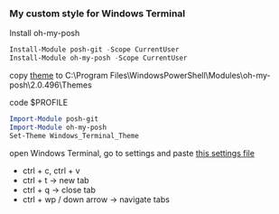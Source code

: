 ### My custom style for Windows Terminal

Install oh-my-posh
```powershell
Install-Module posh-git -Scope CurrentUser
Install-Module oh-my-posh -Scope CurrentUser
```

copy [theme](https://github.com/nowakowsky/cheatsheets/blob/main/Windows_Terminal_Theme.psm1) to C:\Program Files\WindowsPowerShell\Modules\oh-my-posh\2.0.496\Themes

code $PROFILE

```powershell
Import-Module posh-git
Import-Module oh-my-posh
Set-Theme Windows_Terminal_Theme
```

open Windows Terminal, go to settings and paste [this settings file](https://github.com/nowakowsky/cheatsheets/blob/main/Windows_Terminal_Settings.json)
* ctrl + c, ctrl + v
* ctrl + t -> new tab
* ctrl + q -> close tab
* ctrl + wp / down arrow -> navigate tabs
